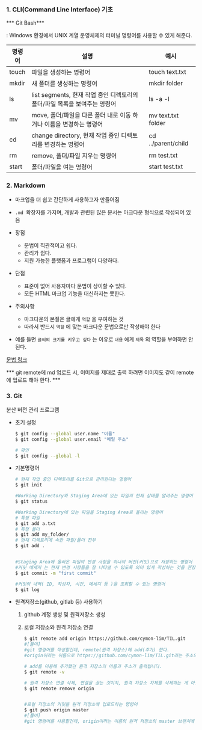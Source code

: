 ### 1. CLI(Command Line Interface) 기초

*** Git Bash***

:  Windows 환경에서 UNIX 계열 운영체제의 터미널 명령어를 사용할 수 있게 해준다. 

| 명령어 | 설명                                                         | 예시               |
| ------ | ------------------------------------------------------------ | ------------------ |
| touch  | 파일을 생성하는 명령어                                       | touch text.txt     |
| mkdir  | 새 폴더를 생성하는 명령어                                    | mkdir folder       |
| ls     | list segments, 현재 작업 중인 디렉토리의 폴더/파일 목록을 보여주는 명령어 | ls -a -l           |
| mv     | move, 폴더/파일을 다른 폴더 내로 이동 하거나 이름을 변경하는 명령어 | mv text.txt folder |
| cd     | change directory, 현재 작업 중인 디렉토리를 변경하는 명령어  | cd ../parent/child |
| rm     | remove, 폴더/파일 지우는 명령어                              | rm test.txt        |
| start  | 폴더/파일을 여는 명령어                                      | start test.txt     |

### 2. Markdown

- 마크업을 더 쉽고 간단하게 사용하고자 만들어짐
- `.md `확장자를 가지며, 개발과 관련된 많은 문서는 마크다운 형식으로 작성되어 있음

- 장점 
  - 문법이 직관적이고 쉽다.
  - 관리가 쉽다.
  - 지원 가능한 플랫폼과 프로그램이 다양하다.

- 단점
  - 표준이 없어 사용자마다 문법이 상이할 수 있다.
  - 모든 HTML 마크업 기능을 대신하지는 못한다.

- 주의사항
  - 마크다운의 본질은 글에게 `역할` 을 부여하는 것
  - 따라서 반드시 `역할` 에 맞는 마크다운 문법으로만 작성해야 한다
- 예를 들면 `글씨의 크기를 키우고 싶다` 는 이유로 `내용` 에게 `제목` 의 역할을 부여하면 안된다.

[문법 링크](https://gist.github.com/ihoneymon/652be052a0727ad59601)

***  git remote에 md 업로드 시,  이미지를 제대로 출력 하려면 이미지도 같이 remote에 업로드 해야 한다. ***



### 3. Git

분산 버전 관리 프로그램

- 초기 설정

  ```bash
  $ git config --global user.name "이름"
  $ git config --global user.email "메일 주소"
  
  # 확인
  $ git config --global -l
  ```

- 기본명령어

  ```bash
  # 현재 작업 중인 디렉토리를 Git으로 관리한다는 명령어
  $ git init
  
  #Working Directory와 Staging Area에 있는 파일의 현재 상태를 알려주는 명령어
  $ git status
  
  #Working Directory에 있는 파일을 Staging Area로 올리는 명령어
  # 특정 파일 
  $ git add a.txt
  # 특정 폴더 
  $ git add my_folder/
  # 현재 디렉토리에 속한 파일/폴더 전부
  $ git add .
  
  
  #Staging Area에 올라온 파일의 변경 사항을 하나의 버전(커밋)으로 저장하는 명령어
  #커밋 메세지 는 현재 변경 사항들을 잘 나타낼 수 있도록 의미 있게 작성하는 것을 권장
  $ git commit -m "first commit"
  
  #커밋의 내역( ID, 작성자, 시간, 메세지 등 )을 조회할 수 있는 명령어
  $ git log
  ```

- 원격저장소(github, gitlab 등) 사용하기

  1. github 계정 생성  및 원격저장소 생성

  2. 로컬 저장소와 원격 저장소 연결

     ```bash
     $ git remote add origin https://github.com/cymon-lim/TIL.git
     #[풀이]
     #git 명령어를 작성할건데, remote(원격 저장소)에 add(추가) 한다.
     #origin이라는 이름으로 https://github.com/cymon-lim/TIL.git라는 주소의 원격 저장소를
     
     # add를 이용해 추가했던 원격 저장소의 이름과 주소가 출력됩니다.
     $ git remote -v
     
     # 원격 저장소 연결 삭제, 연결을 끊는 것이지, 원격 저장소 자체를 삭제하는 게 아닙니다.
     $ git remote remove origin
     
     
     #로컬 저장소의 커밋을 원격 저장소에 업로드하는 명령어
     $ git push origin master
     #[풀이]
     #git 명령어를 사용할건데, origin이라는 이름의 원격 저장소의 master 브랜치에 push 한다.
     ```

     

  



